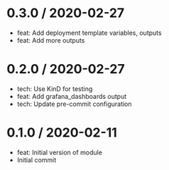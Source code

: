 
0.3.0 / 2020-02-27
==================

  * feat: Add deployment template variables, outputs
  * feat: Add more outputs

0.2.0 / 2020-02-27
==================

  * tech: Use KinD for testing
  * feat: Add grafana_dashboards output
  * tech: Update pre-commit configuration

0.1.0 / 2020-02-11
==================

  * feat: Initial version of module
  * Initial commit
